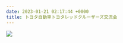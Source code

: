 ```yaml
---
date: 2023-01-21 02:17:44 +0000
title: トヨタ自動車トヨタレッドクルーザーズ交流会
---
```

![](/img/line_album_2023.01.08-ひまわりカップ-vs.サンボーイズ_240305_1.jpg)